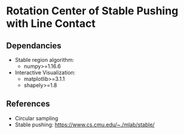 # Rotation Center of Stable Pushing with Line Contact

## Dependancies

- Stable region algorithm:
  - numpy>=1.16.6
- Interactive Visualization:
  - matplotlib>=3.1.1
  - shapely>=1.8

## References

- Circular sampling
- Stable pushing: https://www.cs.cmu.edu/~./mlab/stable/
